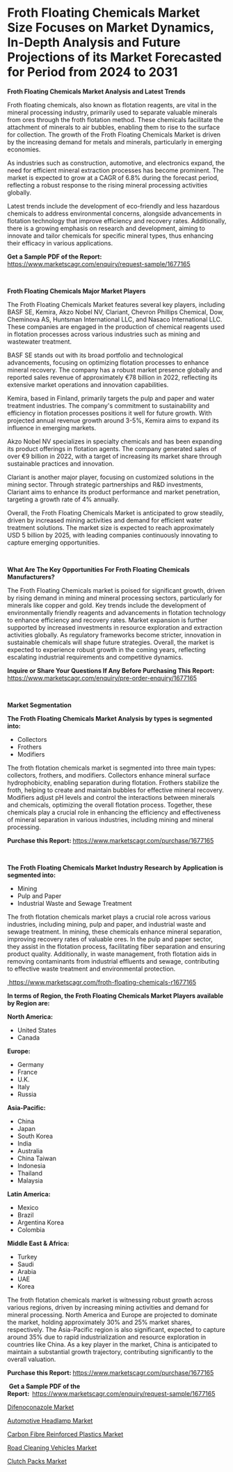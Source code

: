 <p><h1>Froth Floating Chemicals Market Size Focuses on Market Dynamics, In-Depth Analysis and Future Projections of its Market Forecasted for Period from 2024 to 2031</h1></p><p><strong>Froth Floating Chemicals Market Analysis and Latest Trends</strong></p>
<p><p>Froth floating chemicals, also known as flotation reagents, are vital in the mineral processing industry, primarily used to separate valuable minerals from ores through the froth flotation method. These chemicals facilitate the attachment of minerals to air bubbles, enabling them to rise to the surface for collection. The growth of the Froth Floating Chemicals Market is driven by the increasing demand for metals and minerals, particularly in emerging economies. </p><p>As industries such as construction, automotive, and electronics expand, the need for efficient mineral extraction processes has become prominent. The market is expected to grow at a CAGR of 6.8% during the forecast period, reflecting a robust response to the rising mineral processing activities globally. </p><p>Latest trends include the development of eco-friendly and less hazardous chemicals to address environmental concerns, alongside advancements in flotation technology that improve efficiency and recovery rates. Additionally, there is a growing emphasis on research and development, aiming to innovate and tailor chemicals for specific mineral types, thus enhancing their efficacy in various applications.</p></p>
<p><strong>Get a Sample PDF of the Report:&nbsp;</strong> <a href="https://www.marketscagr.com/enquiry/request-sample/1677165?utm_campaign=1126&utm_medium=2&utm_source=Github&utm_content=ia&utm_term=11122024&utm_id=froth-floating-chemicals">https://www.marketscagr.com/enquiry/request-sample/1677165</a></p>
<p>&nbsp;</p>
<p><strong>Froth Floating Chemicals Major Market Players</strong></p>
<p><p>The Froth Floating Chemicals Market features several key players, including BASF SE, Kemira, Akzo Nobel NV, Clariant, Chevron Phillips Chemical, Dow, Cheminova AS, Huntsman International LLC, and Nasaco International LLC. These companies are engaged in the production of chemical reagents used in flotation processes across various industries such as mining and wastewater treatment.</p><p>BASF SE stands out with its broad portfolio and technological advancements, focusing on optimizing flotation processes to enhance mineral recovery. The company has a robust market presence globally and reported sales revenue of approximately €78 billion in 2022, reflecting its extensive market operations and innovation capabilities.</p><p>Kemira, based in Finland, primarily targets the pulp and paper and water treatment industries. The company's commitment to sustainability and efficiency in flotation processes positions it well for future growth. With projected annual revenue growth around 3-5%, Kemira aims to expand its influence in emerging markets.</p><p>Akzo Nobel NV specializes in specialty chemicals and has been expanding its product offerings in flotation agents. The company generated sales of over €9 billion in 2022, with a target of increasing its market share through sustainable practices and innovation.</p><p>Clariant is another major player, focusing on customized solutions in the mining sector. Through strategic partnerships and R&D investments, Clariant aims to enhance its product performance and market penetration, targeting a growth rate of 4% annually.</p><p>Overall, the Froth Floating Chemicals Market is anticipated to grow steadily, driven by increased mining activities and demand for efficient water treatment solutions. The market size is expected to reach approximately USD 5 billion by 2025, with leading companies continuously innovating to capture emerging opportunities.</p></p>
<p>&nbsp;</p>
<p><strong>What Are The Key Opportunities For Froth Floating Chemicals Manufacturers?</strong></p>
<p><p>The Froth Floating Chemicals market is poised for significant growth, driven by rising demand in mining and mineral processing sectors, particularly for minerals like copper and gold. Key trends include the development of environmentally friendly reagents and advancements in flotation technology to enhance efficiency and recovery rates. Market expansion is further supported by increased investments in resource exploration and extraction activities globally. As regulatory frameworks become stricter, innovation in sustainable chemicals will shape future strategies. Overall, the market is expected to experience robust growth in the coming years, reflecting escalating industrial requirements and competitive dynamics.</p></p>
<p><strong>Inquire or Share Your Questions If Any Before Purchasing This Report:</strong> <a href="https://www.marketscagr.com/enquiry/pre-order-enquiry/1677165?utm_campaign=1126&utm_medium=2&utm_source=Github&utm_content=ia&utm_term=11122024&utm_id=froth-floating-chemicals">https://www.marketscagr.com/enquiry/pre-order-enquiry/1677165</a></p>
<p>&nbsp;</p>
<p><strong>Market Segmentation</strong></p>
<p><strong>The Froth Floating Chemicals Market Analysis by types is segmented into:</strong></p>
<p><ul><li>Collectors</li><li>Frothers</li><li>Modifiers</li></ul></p>
<p><p>The froth flotation chemicals market is segmented into three main types: collectors, frothers, and modifiers. Collectors enhance mineral surface hydrophobicity, enabling separation during flotation. Frothers stabilize the froth, helping to create and maintain bubbles for effective mineral recovery. Modifiers adjust pH levels and control the interactions between minerals and chemicals, optimizing the overall flotation process. Together, these chemicals play a crucial role in enhancing the efficiency and effectiveness of mineral separation in various industries, including mining and mineral processing.</p></p>
<p><strong>Purchase this Report:&nbsp;</strong><a href="https://www.marketscagr.com/purchase/1677165?utm_campaign=1126&utm_medium=2&utm_source=Github&utm_content=ia&utm_term=11122024&utm_id=froth-floating-chemicals">https://www.marketscagr.com/purchase/1677165</a></p>
<p>&nbsp;</p>
<p><strong>The Froth Floating Chemicals Market Industry Research by Application is segmented into:</strong></p>
<p><ul><li>Mining</li><li>Pulp and Paper</li><li>Industrial Waste and Sewage Treatment</li></ul></p>
<p><p>The froth flotation chemicals market plays a crucial role across various industries, including mining, pulp and paper, and industrial waste and sewage treatment. In mining, these chemicals enhance mineral separation, improving recovery rates of valuable ores. In the pulp and paper sector, they assist in the flotation process, facilitating fiber separation and ensuring product quality. Additionally, in waste management, froth flotation aids in removing contaminants from industrial effluents and sewage, contributing to effective waste treatment and environmental protection.</p></p>
<p><a href="https://www.marketscagr.com/froth-floating-chemicals-r1677165?utm_campaign=1126&utm_medium=2&utm_source=Github&utm_content=ia&utm_term=11122024&utm_id=froth-floating-chemicals">&nbsp;https://www.marketscagr.com/froth-floating-chemicals-r1677165</a></p>
<p><strong>In terms of Region, the Froth Floating Chemicals Market Players available by Region are:</strong></p>
<p>
    <p> <strong> North America: </strong>
        <ul>
            <li>United States</li>
            <li>Canada</li>
        </ul>
        </p> 
    <p> <strong> Europe: </strong>
        <ul>
            <li>Germany</li>
            <li>France</li>
            <li>U.K.</li>
            <li>Italy</li>
            <li>Russia</li>
        </ul>
        </p> 
    <p> <strong> Asia-Pacific: </strong>
        <ul>
            <li>China</li>
            <li>Japan</li>
            <li>South Korea</li>
            <li>India</li>
            <li>Australia</li>
            <li>China Taiwan</li>
            <li>Indonesia</li>
            <li>Thailand</li>
            <li>Malaysia</li>
        </ul>
        </p> 
    <p> <strong> Latin America: </strong>
        <ul>
            <li>Mexico</li>
            <li>Brazil</li>
            <li>Argentina Korea</li>
            <li>Colombia</li>
        </ul>
        </p> 
    <p> <strong> Middle East & Africa: </strong>
        <ul>
            <li>Turkey</li>
            <li>Saudi</li>
            <li>Arabia</li>
            <li>UAE</li>
            <li>Korea</li>
        </ul>
    </p>
    </p>
<p><p>The froth flotation chemicals market is witnessing robust growth across various regions, driven by increasing mining activities and demand for mineral processing. North America and Europe are projected to dominate the market, holding approximately 30% and 25% market shares, respectively. The Asia-Pacific region is also significant, expected to capture around 35% due to rapid industrialization and resource exploration in countries like China. As a key player in the market, China is anticipated to maintain a substantial growth trajectory, contributing significantly to the overall valuation.</p></p>
<p><strong>Purchase this Report: </strong><a href="https://www.marketscagr.com/purchase/1677165?utm_campaign=1126&utm_medium=2&utm_source=Github&utm_content=ia&utm_term=11122024&utm_id=froth-floating-chemicals">https://www.marketscagr.com/purchase/1677165</a></p>
<p>&nbsp;<strong>Get a Sample PDF of the Report:&nbsp;&nbsp;</strong><a href="https://www.marketscagr.com/enquiry/request-sample/1677165?utm_campaign=1126&utm_medium=2&utm_source=Github&utm_content=ia&utm_term=11122024&utm_id=froth-floating-chemicals">https://www.marketscagr.com/enquiry/request-sample/1677165</a></p>
<p><strong></strong></p>
<p><p><a href="https://www.linkedin.com/pulse/c-hannibex-sqmmf?utm_campaign=1126&utm_medium=2&utm_source=Github&utm_content=ia&utm_term=11122024&utm_id=froth-floating-chemicals">Difenoconazole Market</a></p><p><a href="https://www.linkedin.com/pulse/automotive-headlamp-market-2024-2031-applications-regional-mefre?utm_campaign=1126&utm_medium=2&utm_source=Github&utm_content=ia&utm_term=11122024&utm_id=froth-floating-chemicals">Automotive Headlamp Market</a></p><p><a href="https://www.linkedin.com/pulse/c-hannibex-sqmmf?utm_campaign=1126&utm_medium=2&utm_source=Github&utm_content=ia&utm_term=11122024&utm_id=froth-floating-chemicals">Carbon Fibre Reinforced Plastics Market</a></p><p><a href="https://www.linkedin.com/pulse/detailed-examination-road-cleaning-vehicles-market-macro-overview-iip4e?utm_campaign=1126&utm_medium=2&utm_source=Github&utm_content=ia&utm_term=11122024&utm_id=froth-floating-chemicals">Road Cleaning Vehicles Market</a></p><p><a href="https://www.linkedin.com/pulse/c-hannibex-sqmmf?utm_campaign=1126&utm_medium=2&utm_source=Github&utm_content=ia&utm_term=11122024&utm_id=froth-floating-chemicals">Clutch Packs Market</a></p></p>
